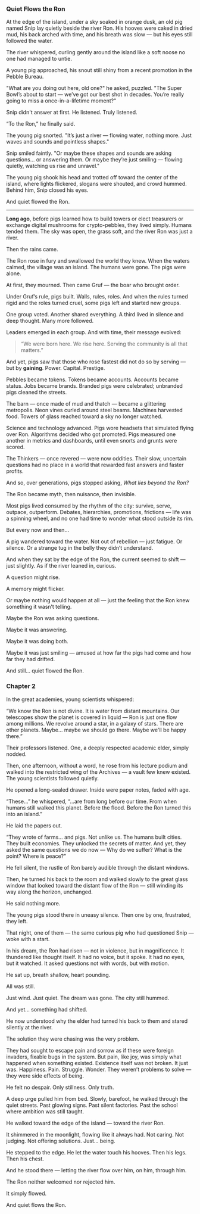 ### **Quiet Flows the Ron**

At the edge of the island, under a sky soaked in orange dusk, an old pig named Snip lay quietly beside the river Ron. His hooves were caked in dried mud, his back arched with time, and his breath was slow — but his eyes still followed the water.

The river whispered, curling gently around the island like a soft noose no one had managed to untie.

A young pig approached, his snout still shiny from a recent promotion in the Pebble Bureau.

"What are you doing out here, old one?" he asked, puzzled. "The Super Bowl’s about to start — we’ve got our best shot in decades. You’re really going to miss a once-in-a-lifetime moment?"

Snip didn't answer at first. He listened. Truly listened.

“To the Ron,” he finally said.

The young pig snorted. "It’s just a river — flowing water, nothing more. Just waves and sounds and pointless shapes."

Snip smiled faintly. "Or maybe these shapes and sounds are asking questions… or answering them. Or maybe they’re just smiling — flowing quietly, watching us rise and unravel."

The young pig shook his head and trotted off toward the center of the island, where lights flickered, slogans were shouted, and crowd hummed. Behind him, Snip closed his eyes.

And quiet flowed the Ron.

---

**Long ago**, before pigs learned how to build towers or elect treasurers or exchange digital mushrooms for crypto-pebbles, they lived simply. Humans tended them. The sky was open, the grass soft, and the river Ron was just a river.

Then the rains came.

The Ron rose in fury and swallowed the world they knew. When the waters calmed, the village was an island. The humans were gone. The pigs were alone.

At first, they mourned. Then came Gruf — the boar who brought order.

Under Gruf’s rule, pigs built. Walls, rules, roles. And when the rules turned rigid and the roles turned cruel, some pigs left and started new groups.

One group voted. Another shared everything. A third lived in silence and deep thought. Many more followed.

Leaders emerged in each group. And with time, their message evolved:

> “We were born here. We rise here. Serving the community is all that matters.”

And yet, pigs saw that those who rose fastest did not do so by serving — but by **gaining**. Power. Capital. Prestige.

Pebbles became tokens. Tokens became accounts. Accounts became status. Jobs became brands. Branded pigs were celebrated; unbranded pigs cleaned the streets.

The barn — once made of mud and thatch — became a glittering metropolis. Neon vines curled around steel beams. Machines harvested food. Towers of glass reached toward a sky no longer watched.

Science and technology advanced. Pigs wore headsets that simulated flying over Ron. Algorithms decided who got promoted. Pigs measured one another in metrics and dashboards, until even snorts and grunts were scored.

The Thinkers — once revered — were now oddities. Their slow, uncertain questions had no place in a world that rewarded fast answers and faster profits.

And so, over generations, pigs stopped asking, *What lies beyond the Ron?*

The Ron became myth, then nuisance, then invisible.

Most pigs lived consumed by the rhythm of the city: survive, serve, outpace, outperform. Debates, hierarchies, promotions, frictions — life was a spinning wheel, and no one had time to wonder what stood outside its rim.

But every now and then...

A pig wandered toward the water. Not out of rebellion — just fatigue. Or silence. Or a strange tug in the belly they didn’t understand.

And when they sat by the edge of the Ron, the current seemed to shift — just slightly. As if the river leaned in, curious.

A question might rise.

A memory might flicker.

Or maybe nothing would happen at all — just the feeling that the Ron knew something it wasn’t telling.

Maybe the Ron was asking questions.

Maybe it was answering.

Maybe it was doing both.

Maybe it was just smiling — amused at how far the pigs had come and how far they had drifted.


And still...
quiet flowed the Ron.

### Chapter 2

In the great academies, young scientists whispered:

“We know the Ron is not divine. It is water from distant mountains. Our telescopes show the planet is covered in liquid — Ron is just one flow among millions. We revolve around a star, in a galaxy of stars. There are other planets. Maybe… maybe we should go there. Maybe we'll be happy there.”

Their professors listened. One, a deeply respected academic elder, simply nodded.

Then, one afternoon, without a word, he rose from his lecture podium and walked into the restricted wing of the Archives — a vault few knew existed. The young scientists followed quietly.

He opened a long-sealed drawer. Inside were paper notes, faded with age.

“These…” he whispered, “…are from long before our time. From when humans still walked this planet. Before the flood. Before the Ron turned this into an island.”

He laid the papers out.

“They wrote of farms… and pigs. Not unlike us. The humans built cities. They built economies. They unlocked the secrets of matter. And yet, they asked the same questions we do now — Why do we suffer? What is the point? Where is peace?"

He fell silent, the rustle of Ron barely audible through the distant windows.

Then, he turned his back to the room and walked slowly to the great glass window that looked toward the distant flow of the Ron — still winding its way along the horizon, unchanged.

He said nothing more.

The young pigs stood there in uneasy silence. Then one by one, frustrated, they left.

That night, one of them — the same curious pig who had questioned Snip — woke with a start.

In his dream, the Ron had risen — not in violence, but in magnificence. It thundered like thought itself. It had no voice, but it spoke. It had no eyes, but it watched. It asked questions not with words, but with motion.

He sat up, breath shallow, heart pounding.

All was still.

Just wind. Just quiet. The dream was gone. The city still hummed.

And yet... something had shifted.

He now understood why the elder had turned his back to them and stared silently at the river.

The solution they were chasing was the very problem.

They had sought to escape pain and sorrow as if these were foreign invaders, fixable bugs in the system. But pain, like joy, was simply what happened when something existed. Existence itself was not broken. It just was. Happiness. Pain. Struggle. Wonder. They weren’t problems to solve — they were side effects of being.

He felt no despair. Only stillness. Only truth.

A deep urge pulled him from bed. Slowly, barefoot, he walked through the quiet streets. Past glowing signs. Past silent factories. Past the school where ambition was still taught.

He walked toward the edge of the island — toward the river Ron.

It shimmered in the moonlight, flowing like it always had. Not caring. Not judging. Not offering solutions. Just… being.

He stepped to the edge. He let the water touch his hooves. Then his legs. Then his chest.

And he stood there — letting the river flow over him, on him, through him.

The Ron neither welcomed nor rejected him.

It simply flowed.

And quiet flows the Ron.
